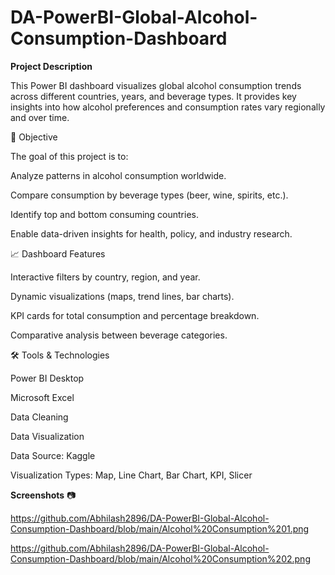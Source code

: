 # DA-PowerBI-Global-Alcohol-Consumption-Dashboard

**Project Description**

This Power BI dashboard visualizes global alcohol consumption trends across different countries, years, and beverage types. It provides key insights into how alcohol preferences and consumption rates vary regionally and over time.

🎯 Objective

The goal of this project is to:

Analyze patterns in alcohol consumption worldwide.

Compare consumption by beverage types (beer, wine, spirits, etc.).

Identify top and bottom consuming countries.

Enable data-driven insights for health, policy, and industry research.



📈 Dashboard Features

Interactive filters by country, region, and year.

Dynamic visualizations (maps, trend lines, bar charts).

KPI cards for total consumption and percentage breakdown.

Comparative analysis between beverage categories.

🛠️ Tools & Technologies

Power BI Desktop

Microsoft Excel

Data Cleaning

Data Visualization 


Data Source: Kaggle

Visualization Types: Map, Line Chart, Bar Chart, KPI, Slicer

**Screenshots** 📷

https://github.com/Abhilash2896/DA-PowerBI-Global-Alcohol-Consumption-Dashboard/blob/main/Alcohol%20Consumption%201.png

https://github.com/Abhilash2896/DA-PowerBI-Global-Alcohol-Consumption-Dashboard/blob/main/Alcohol%20Consumption%202.png

